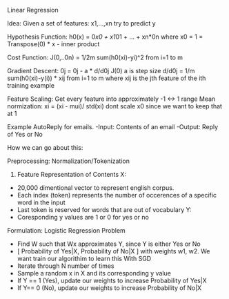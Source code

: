 Linear Regression

Idea:
   Given a set of features: x1,...,xn try to predict y

Hypothesis Function:
   h0(x) = 0*x0 + x1*01 + ... + xn*0n where x0 = 1
         = Transpose(0) * x - inner product

Cost Function:
   J(0,..0n) = 1/2m sum(h0(xi)-yi)^2 from i=1 to m

Gradient Descent:
   0j = 0j - a * d/d0j J(0) a is step size
   d/d0j = 1/m sum(h0(xi)-y(i)) * xij from i=1 to m where xij is the jth
feature of the ith training example

Feature Scaling:
   Get every feature into approximately -1 <-> 1 range
   Mean normization: xi = (xi - mui)/ std(xi) dont scale x0 since we want
to keep that at 1
   
Example
AutoReply for emails. 
-Input: Contents of an email
-Output: Reply of Yes or No

How we can go about this: 

Preprocessing: Normalization/Tokenization
1. Feature Representation of Contents
 X:
 - 20,000 dimentional vector to represent english corpus.
 - Each index (token) represents the number of occerences of a specific word in
   the input
 - Last token is reserved for words that are out of vocabulary
 Y:
 - Coresponding y values are 1 or 0 for yes or no

Formulation: Logistic Regression Problem
 - Find W such that Wx approximates Y, since Y is either Yes or No
 - [ Probability of Yes|X, Probability of No|X ] with weights w1, w2. We want train our algorithim
   to learn this
 With SGD
 - Iterate through N number of times
 - Sample a random x in X and its corresponding y value
 - If Y == 1 (Yes), update our weights to increase Probability of Yes|X
 - If Y== 0 (No), update our weights to increase Probability of No|X
